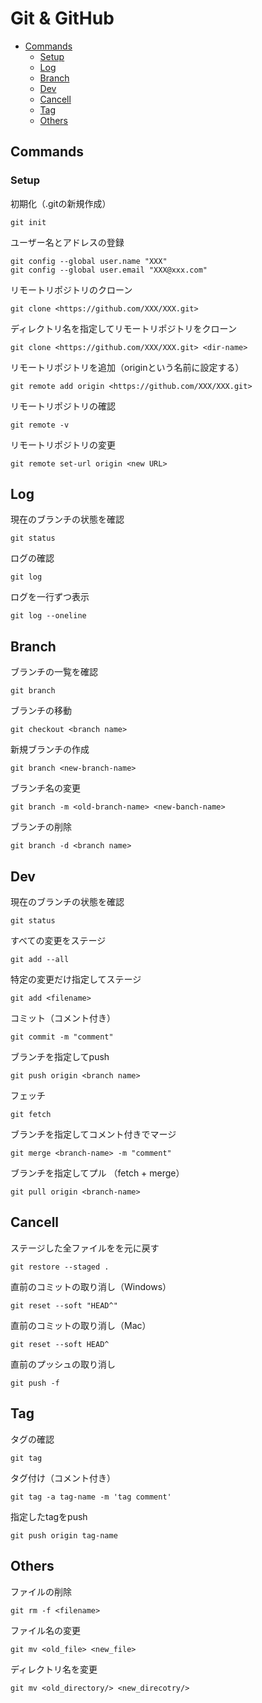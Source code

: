 # Git & GitHub
- [Commands](#commands)
	- [Setup](#setup)
	- [Log](#log)
	- [Branch](#branch)
	- [Dev](#dev)
	- [Cancell](#cancell)
	- [Tag](#tag)
	- [Others](#others)

## Commands

### Setup
初期化（.gitの新規作成）    
```
git init
```

ユーザー名とアドレスの登録    
```
git config --global user.name "XXX"
git config --global user.email "XXX@xxx.com"
```

リモートリポジトリのクローン
```
git clone <https://github.com/XXX/XXX.git>
```

ディレクトリ名を指定してリモートリポジトリをクローン
```
git clone <https://github.com/XXX/XXX.git> <dir-name>
```

リモートリポジトリを追加（originという名前に設定する）
```
git remote add origin <https://github.com/XXX/XXX.git>
```

リモートリポジトリの確認
```
git remote -v
```

リモートリポジトリの変更
```
git remote set-url origin <new URL>
```

## Log
現在のブランチの状態を確認
```
git status
```

ログの確認
```
git log
```

ログを一行ずつ表示
```
git log --oneline
```

## Branch
ブランチの一覧を確認
```
git branch
```

ブランチの移動
```
git checkout <branch name>
```

新規ブランチの作成
```
git branch <new-branch-name>
```

ブランチ名の変更
```
git branch -m <old-branch-name> <new-banch-name>
```

ブランチの削除
```
git branch -d <branch name>
```

## Dev
現在のブランチの状態を確認
```
git status
```

すべての変更をステージ
```
git add --all
```

特定の変更だけ指定してステージ
```
git add <filename>
```

コミット（コメント付き）
```
git commit -m "comment"
```

ブランチを指定してpush
```
git push origin <branch name>
```

フェッチ
```
git fetch
```

ブランチを指定してコメント付きでマージ
```
git merge <branch-name> -m "comment"
```

ブランチを指定してプル （fetch + merge）
```
git pull origin <branch-name>
```

## Cancell
ステージした全ファイルをを元に戻す
```
git restore --staged .
```

直前のコミットの取り消し（Windows）
```
git reset --soft "HEAD^"
```

直前のコミットの取り消し（Mac）
```
git reset --soft HEAD^
```

直前のプッシュの取り消し
```
git push -f
```

## Tag
タグの確認
```
git tag
```

タグ付け（コメント付き）
```
git tag -a tag-name -m 'tag comment'
```

指定したtagをpush
```
git push origin tag-name
```

## Others
ファイルの削除
```
git rm -f <filename>
```

ファイル名の変更
```
git mv <old_file> <new_file>
```

ディレクトリ名を変更
```
git mv <old_directory/> <new_direcotry/>
```
